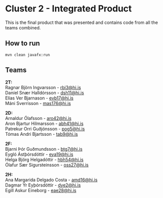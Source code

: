# Cluster 2 - Integrated Product

This is the final product that was presented and contains code from all the teams combined.

## How to run

```
mvn clean javafx:run
```

## Teams

**2T:**  
Ragnar Björn Ingvarsson - rbi3@hi.is  
Daníel Snær Halldórsson - dsh11@hi.is  
Elías Ver Bjarnason - evb17@hi.is  
Máni Sverrisson - mas176@hi.is  

**2D:**  
Arnaldur Ólafsson - aro42@hi.is  
Aron Bjartur Hilmarsson - abh41@hi.is  
Patrekur Orri Guðjónsson - pog5@hi.is  
Tómas Andri Bjartsson - tab9@hi.is  

**2F:**  
Bjarni Þór Guðmundsson - btg7@hi.is  
Eygló Ástþórsdóttir - eya19@hi.is  
Helga Björg Helgadóttir - hbh54@hi.is  
Ólafur Sær Sigursteinsson - oss27@hi.is  

**2H:**  
Ana Margarida Delgado Costa - amd16@hi.is  
Dagmar Ýr Eyþórsdóttir - dye2@hi.is  
Egill Askur Eineborg - eae28@hi.is  
